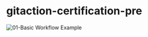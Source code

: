 # gitaction-certification-pre
![01-Basic Workflow Example](https://github.com/github/docs/actions/workflows/01-BasicWorkflowExample.yml/badge.svg?branch=main)